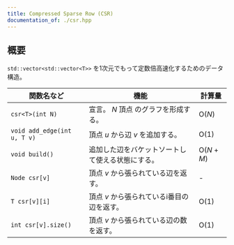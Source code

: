 ```yaml
---
title: Compressed Sparse Row (CSR)
documentation_of: ./csr.hpp
---
```


## 概要

`std::vector<std::vector<T>>` を1次元でもって定数倍高速化するためのデータ構造。

| 関数名など   | 機能        | 計算量    |
| ------------|----------- | ------------- |
|`csr<T>(int N)`|宣言。 $N$ 頂点 のグラフを形成する。 | $\text{O} (N)$ | 
|`void add_edge(int u, T v)`| 頂点 $u$ から辺 $v$ を追加する。 | $\text{O} (1)$ | 
|`void build()`| 追加した辺をバケットソートして使える状態にする。 | $\text{O} (N + M)$ |
|`Node csr[v]`| 頂点 $v$ から張られている辺を返す。 | - | 
|`T csr[v][i]`| 頂点 $v$ から張られているi番目の辺を返す。 | $\text{O} (1)$ | 
|`int csr[v].size()`| 頂点 $v$ から張られている辺の数を返す。 | $\text{O} (1)$ | 
